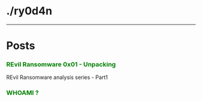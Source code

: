 
<style>
  
@import "{{ site.theme }}";

header {
  display: none;
}
</style>
# ./ry0d4n<br>

***


# Posts

### <a style='color: green;text-decoration: none;' href='/revil-ransomware-analysis-part1-unpacking'>REvil Ransomware 0x01 - Unpacking</a>
<p>REvil Ransomware analysis series - Part1</p>

### <a style='color: green;text-decoration: none;' href='/about'>WHOAMI ?</a>
